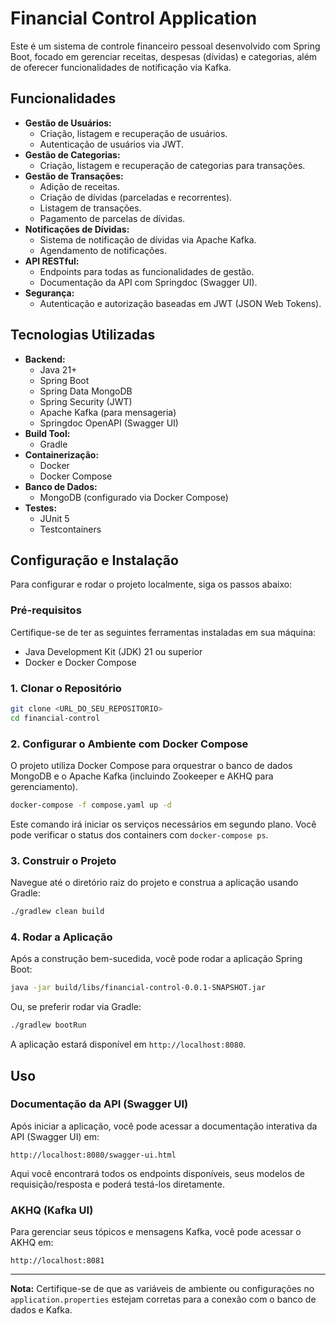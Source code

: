# Financial Control Application

Este é um sistema de controle financeiro pessoal desenvolvido com Spring Boot, focado em gerenciar receitas, despesas (dívidas) e categorias, além de oferecer funcionalidades de notificação via Kafka.

## Funcionalidades

*   **Gestão de Usuários:**
    *   Criação, listagem e recuperação de usuários.
    *   Autenticação de usuários via JWT.
*   **Gestão de Categorias:**
    *   Criação, listagem e recuperação de categorias para transações.
*   **Gestão de Transações:**
    *   Adição de receitas.
    *   Criação de dívidas (parceladas e recorrentes).
    *   Listagem de transações.
    *   Pagamento de parcelas de dívidas.
*   **Notificações de Dívidas:**
    *   Sistema de notificação de dívidas via Apache Kafka.
    *   Agendamento de notificações.
*   **API RESTful:**
    *   Endpoints para todas as funcionalidades de gestão.
    *   Documentação da API com Springdoc (Swagger UI).
*   **Segurança:**
    *   Autenticação e autorização baseadas em JWT (JSON Web Tokens).

## Tecnologias Utilizadas

*   **Backend:**
    *   Java 21+
    *   Spring Boot
    *   Spring Data MongoDB
    *   Spring Security (JWT)
    *   Apache Kafka (para mensageria)
    *   Springdoc OpenAPI (Swagger UI)
*   **Build Tool:**
    *   Gradle
*   **Containerização:**
    *   Docker
    *   Docker Compose
*   **Banco de Dados:**
    *   MongoDB (configurado via Docker Compose)
*   **Testes:**
    *   JUnit 5
    *   Testcontainers

## Configuração e Instalação

Para configurar e rodar o projeto localmente, siga os passos abaixo:

### Pré-requisitos

Certifique-se de ter as seguintes ferramentas instaladas em sua máquina:

*   Java Development Kit (JDK) 21 ou superior
*   Docker e Docker Compose

### 1. Clonar o Repositório

```bash
git clone <URL_DO_SEU_REPOSITORIO>
cd financial-control
```

### 2. Configurar o Ambiente com Docker Compose

O projeto utiliza Docker Compose para orquestrar o banco de dados MongoDB e o Apache Kafka (incluindo Zookeeper e AKHQ para gerenciamento).

```bash
docker-compose -f compose.yaml up -d
```

Este comando irá iniciar os serviços necessários em segundo plano. Você pode verificar o status dos containers com `docker-compose ps`.

### 3. Construir o Projeto

Navegue até o diretório raiz do projeto e construa a aplicação usando Gradle:

```bash
./gradlew clean build
```

### 4. Rodar a Aplicação

Após a construção bem-sucedida, você pode rodar a aplicação Spring Boot:

```bash
java -jar build/libs/financial-control-0.0.1-SNAPSHOT.jar
```

Ou, se preferir rodar via Gradle:

```bash
./gradlew bootRun
```

A aplicação estará disponível em `http://localhost:8080`.

## Uso

### Documentação da API (Swagger UI)

Após iniciar a aplicação, você pode acessar a documentação interativa da API (Swagger UI) em:

`http://localhost:8080/swagger-ui.html`

Aqui você encontrará todos os endpoints disponíveis, seus modelos de requisição/resposta e poderá testá-los diretamente.

### AKHQ (Kafka UI)

Para gerenciar seus tópicos e mensagens Kafka, você pode acessar o AKHQ em:

`http://localhost:8081`

---

**Nota:** Certifique-se de que as variáveis de ambiente ou configurações no `application.properties` estejam corretas para a conexão com o banco de dados e Kafka.
